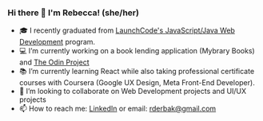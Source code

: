 ### Hi there 👋 I'm Rebecca! (she/her)
- :mortar_board: I recently graduated from [LaunchCode's JavaScript/Java Web Development](https://www.launchcode.org/course-catalog/web-development-java#description) program.
- :computer: I’m currently working on a book lending application (Mybrary Books) and [The Odin Project](https://www.theodinproject.com)
- :books: I’m currently learning React while also taking professional certificate courses with Coursera (Google UX Design, Meta Front-End Developer).
- 👯 I’m looking to collaborate on Web Development projects and UI/UX projects
- 📫 How to reach me: [LinkedIn](https://www.linkedin.com/in/rebecca-derbak/) or email: rderbak@gmail.com



<!--
**rebaderbs/rebaderbs** is a ✨ _special_ ✨ repository because its `README.md` (this file) appears on your GitHub profile.

Here are some ideas to get you started:

- 🔭 I’m currently working on a book lending application (Mybrary Books)
- 🌱 I’m currently learning React!
- 👯 I’m looking to collaborate on Web Development projects
- 🤔 I’m looking for help with ...
- 💬 Ask me about ...
- 📫 How to reach me: rderbak@gmail.com
- 😄 Pronouns: she/her
- ⚡ Fun fact: ...
-->
